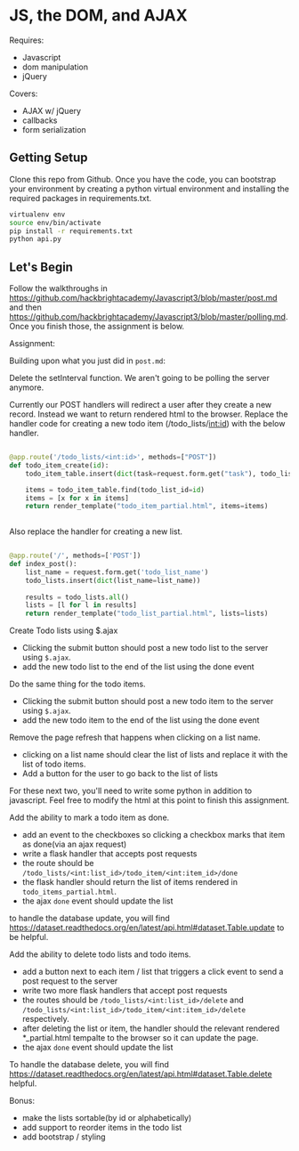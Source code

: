 # JS, the DOM, and AJAX

Requires:
- Javascript
- dom manipulation
- jQuery

Covers:
- AJAX w/ jQuery
- callbacks
- form serialization


## Getting Setup
Clone this repo from Github. Once you have the code, you can bootstrap your environment by creating a python virtual environment and installing the required packages in requirements.txt. 

````bash
virtualenv env
source env/bin/activate
pip install -r requirements.txt
python api.py
````

## Let's Begin

Follow the walkthroughs in https://github.com/hackbrightacademy/Javascript3/blob/master/post.md and then https://github.com/hackbrightacademy/Javascript3/blob/master/polling.md. Once you finish those, the assignment is below.

Assignment:

Building upon what you just did in `post.md`:

Delete the setInterval function. We aren't going to be polling the server anymore.

Currently our POST handlers will redirect a user after they create a new record. Instead we want to return rendered html to the browser. Replace the handler code for creating a new todo item (/todo_lists/<int:id>)  with the below handler.

````python

@app.route('/todo_lists/<int:id>', methods=["POST"])
def todo_item_create(id):
    todo_item_table.insert(dict(task=request.form.get("task"), todo_list_id=id, done=False))    

    items = todo_item_table.find(todo_list_id=id)
    items = [x for x in items]
    return render_template("todo_item_partial.html", items=items)
    
````

Also replace the handler for creating a new list.

````python

@app.route('/', methods=['POST'])
def index_post():
    list_name = request.form.get('todo_list_name')
    todo_lists.insert(dict(list_name=list_name))
    
    results = todo_lists.all()
    lists = [l for l in results]
    return render_template("todo_list_partial.html", lists=lists)
````




Create Todo lists using $.ajax
- Clicking the submit button should post a new todo list to the server using `$.ajax`.  
- add the new todo list to the end of the list using the done event

Do the same thing for the todo items.
- Clicking the submit button should post a new todo item to the server using `$.ajax`.  
- add the new todo item to the end of the list using the done event

Remove the page refresh that happens when clicking on a list name.
- clicking on a list name should clear the list of lists and replace it with the list of todo items.
- Add a button for the user to go back to the list of lists

For these next two, you'll need to write some python in addition to javascript. Feel free to modify the html at this point to finish this assignment.

Add the ability to mark a todo item as done.
- add an event to the checkboxes so clicking a checkbox marks that item as done(via an ajax request)
- write a flask handler that accepts post requests
- the route should be `/todo_lists/<int:list_id>/todo_item/<int:item_id>/done`
- the flask handler should return the list of items rendered in `todo_items_partial.html`.
- the ajax `done` event should update the list

to handle the database update, you will find https://dataset.readthedocs.org/en/latest/api.html#dataset.Table.update to be helpful.

Add the ability to delete todo lists and todo items.
- add a button next to each item / list that triggers a click event to send a post request to the server
- write two more flask handlers that accept post requests
- the routes should be `/todo_lists/<int:list_id>/delete` and `/todo_lists/<int:list_id>/todo_item/<int:item_id>/delete` respectively. 
- after deleting the list or item, the handler should the relevant rendered *_partial.html tempalte to the browser so it can update the page.
- the ajax `done` event should update the list


To handle the database delete, you will find https://dataset.readthedocs.org/en/latest/api.html#dataset.Table.delete helpful.





Bonus:
- make the lists sortable(by id or alphabetically)
- add support to reorder items in the todo list
- add bootstrap / styling

